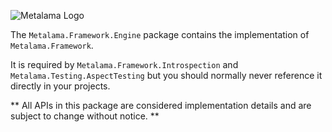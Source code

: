 ![Metalama Logo](https://raw.githubusercontent.com/postsharp/Metalama/master/images/metalama-by-postsharp-light.svg)

The `Metalama.Framework.Engine` package contains the implementation of `Metalama.Framework`. 

It is required by `Metalama.Framework.Introspection` and `Metalama.Testing.AspectTesting` but you should normally never reference it directly in your projects.

** All APIs in this package are considered implementation details and are subject to change without notice. **